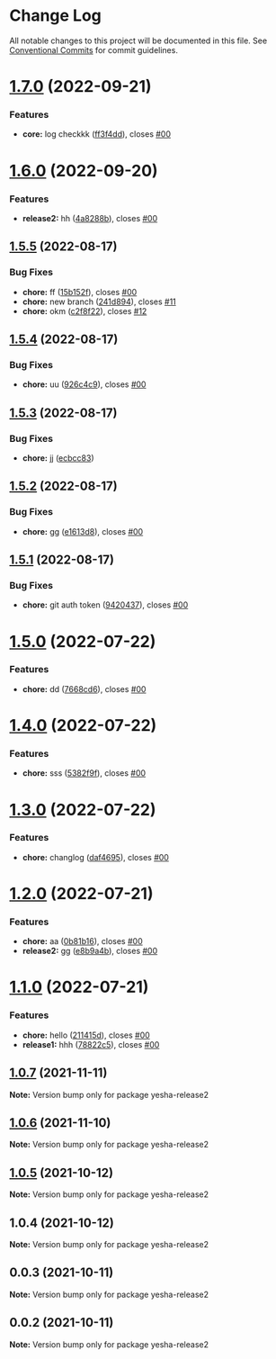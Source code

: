 # Change Log

All notable changes to this project will be documented in this file.
See [Conventional Commits](https://conventionalcommits.org) for commit guidelines.

# [1.7.0](https://github.com/yeshamavani/release-auto/compare/yesha-release2@1.6.0...yesha-release2@1.7.0) (2022-09-21)


### Features

* **core:** log checkkk ([ff3f4dd](https://github.com/yeshamavani/release-auto/commit/ff3f4ddd27512fcecc96563a8fffc529e09b69ce)), closes [#00](https://github.com/yeshamavani/release-auto/issues/00)





# [1.6.0](https://github.com/yeshamavani/release-auto/compare/yesha-release2@1.5.5...yesha-release2@1.6.0) (2022-09-20)


### Features

* **release2:** hh ([4a8288b](https://github.com/yeshamavani/release-auto/commit/4a8288bfff8590186cdba4b6fcbf322cb2355c75)), closes [#00](https://github.com/yeshamavani/release-auto/issues/00)





## [1.5.5](https://github.com/yeshamavani/release-auto/compare/yesha-release2@1.5.4...yesha-release2@1.5.5) (2022-08-17)


### Bug Fixes

* **chore:** ff ([15b152f](https://github.com/yeshamavani/release-auto/commit/15b152ffe273f6c6652c22e159ef869e6cedc01c)), closes [#00](https://github.com/yeshamavani/release-auto/issues/00)
* **chore:** new branch ([241d894](https://github.com/yeshamavani/release-auto/commit/241d894d54e5ebf6161a0adadb2728d583356fe2)), closes [#11](https://github.com/yeshamavani/release-auto/issues/11)
* **chore:** okm ([c2f8f22](https://github.com/yeshamavani/release-auto/commit/c2f8f223a4069234d7f86ccfaab86775dc80111f)), closes [#12](https://github.com/yeshamavani/release-auto/issues/12)





## [1.5.4](https://github.com/yeshamavani/release-auto/compare/yesha-release2@1.5.3...yesha-release2@1.5.4) (2022-08-17)


### Bug Fixes

* **chore:** uu ([926c4c9](https://github.com/yeshamavani/release-auto/commit/926c4c987c385a928cb5b12b58e4bc446444ada5)), closes [#00](https://github.com/yeshamavani/release-auto/issues/00)





## [1.5.3](https://github.com/yeshamavani/release-auto/compare/yesha-release2@1.5.2...yesha-release2@1.5.3) (2022-08-17)


### Bug Fixes

* **chore:** jj ([ecbcc83](https://github.com/yeshamavani/release-auto/commit/ecbcc83a42f378a2b99a81805ccac0065fc67e79))





## [1.5.2](https://github.com/yeshamavani/release-auto/compare/yesha-release2@1.5.1...yesha-release2@1.5.2) (2022-08-17)


### Bug Fixes

* **chore:** gg ([e1613d8](https://github.com/yeshamavani/release-auto/commit/e1613d89bc7b259aae7e4976492d182d2e647774)), closes [#00](https://github.com/yeshamavani/release-auto/issues/00)





## [1.5.1](https://github.com/yeshamavani/release-auto/compare/yesha-release2@1.5.0...yesha-release2@1.5.1) (2022-08-17)


### Bug Fixes

* **chore:** git auth token ([9420437](https://github.com/yeshamavani/release-auto/commit/9420437e6cded6d60e4619370696576c18c15348)), closes [#00](https://github.com/yeshamavani/release-auto/issues/00)





# [1.5.0](https://github.com/yeshamavani/release-auto/compare/yesha-release2@1.4.0...yesha-release2@1.5.0) (2022-07-22)


### Features

* **chore:** dd ([7668cd6](https://github.com/yeshamavani/release-auto/commit/7668cd6368229bd3406a4ffc6c71e827230b134f)), closes [#00](https://github.com/yeshamavani/release-auto/issues/00)





# [1.4.0](https://github.com/yeshamavani/release-auto/compare/yesha-release2@1.3.0...yesha-release2@1.4.0) (2022-07-22)


### Features

* **chore:** sss ([5382f9f](https://github.com/yeshamavani/release-auto/commit/5382f9f73384f836ff0b8ae0735c240c4db1dbf8)), closes [#00](https://github.com/yeshamavani/release-auto/issues/00)





# [1.3.0](https://github.com/yeshamavani/release-auto/compare/yesha-release2@1.2.0...yesha-release2@1.3.0) (2022-07-22)


### Features

* **chore:** changlog ([daf4695](https://github.com/yeshamavani/release-auto/commit/daf4695d501447d50164d5c5492e24941020a9c6)), closes [#00](https://github.com/yeshamavani/release-auto/issues/00)





# [1.2.0](https://github.com/yeshamavani/release-auto/compare/yesha-release2@1.1.0...yesha-release2@1.2.0) (2022-07-21)


### Features

* **chore:** aa ([0b81b16](https://github.com/yeshamavani/release-auto/commit/0b81b160a17b031e80172d0a9cb5336d614db232)), closes [#00](https://github.com/yeshamavani/release-auto/issues/00)
* **release2:** gg ([e8b9a4b](https://github.com/yeshamavani/release-auto/commit/e8b9a4b13e0e598ea88d2596a6da12afe9271a14)), closes [#00](https://github.com/yeshamavani/release-auto/issues/00)





# [1.1.0](https://github.com/yeshamavani/release-auto/compare/yesha-release2@1.0.7...yesha-release2@1.1.0) (2022-07-21)


### Features

* **chore:** hello ([211415d](https://github.com/yeshamavani/release-auto/commit/211415d949231a540e9283b134733d280a15eae8)), closes [#00](https://github.com/yeshamavani/release-auto/issues/00)
* **release1:** hhh ([78822c5](https://github.com/yeshamavani/release-auto/commit/78822c5ddb1f748d89c041041ee787ae70363569)), closes [#00](https://github.com/yeshamavani/release-auto/issues/00)





## [1.0.7](https://github.com/yeshamavani/release-auto/compare/yesha-release2@1.0.6...yesha-release2@1.0.7) (2021-11-11)

**Note:** Version bump only for package yesha-release2





## [1.0.6](https://github.com/yeshamavani/release-auto/compare/yesha-release2@1.0.5...yesha-release2@1.0.6) (2021-11-10)

**Note:** Version bump only for package yesha-release2





## [1.0.5](https://github.com/yeshamavani/release-auto/compare/yesha-release2@1.0.4...yesha-release2@1.0.5) (2021-10-12)

**Note:** Version bump only for package yesha-release2





## 1.0.4 (2021-10-12)

**Note:** Version bump only for package yesha-release2





## 0.0.3 (2021-10-11)

**Note:** Version bump only for package yesha-release2





## 0.0.2 (2021-10-11)

**Note:** Version bump only for package yesha-release2
